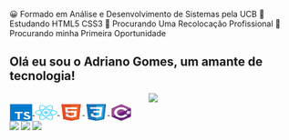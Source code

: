😀 Formado em Análise e Desenvolvimento de Sistemas pela UCB
📣 Estudando HTML5 CSS3
📌 Procurando Uma Recolocação Profissional
🏁 Procurando minha Primeira Oportunidade

## Olá eu sou o Adriano Gomes, um amante de tecnologia!
<div align="center">
  <a href="https://github.com/adrianogomess">
  <img height="180em" src="https://github-readme-stats.vercel.app/api?username=Adrianogomess&show_icons=true&theme=dracula&include_all_commits=true&count_private=true"/>
</div>
<div >
  <img align="center" alt="Rafa-Ts" height="30" width="40" src="https://raw.githubusercontent.com/devicons/devicon/master/icons/typescript/typescript-plain.svg">
  <img align="center" alt="Rafa-React" height="30" width="40" src="https://raw.githubusercontent.com/devicons/devicon/master/icons/react/react-original.svg">
  <img align="center" alt="Rafa-HTML" height="30" width="40" src="https://raw.githubusercontent.com/devicons/devicon/master/icons/html5/html5-original.svg">
  <img align="center" alt="Rafa-CSS" height="30" width="40" src="https://raw.githubusercontent.com/devicons/devicon/master/icons/css3/css3-original.svg">
  <img align="center" alt="Rafa-Csharp" height="30" width="40" src="https://raw.githubusercontent.com/devicons/devicon/master/icons/csharp/csharp-original.svg">

</div>

<div> 
  <a href="https://www.youtube.com/channel/UCXnzDTL50HqOW2mUBau2Nqw" target="_blank"><img src="https://img.shields.io/badge/YouTube-FF0000?style=for-the-badge&logo=youtube&logoColor=white" target="_blank"></a>
  <a href = "mailto:adrianoecirlene@gmail.com"><img src="https://img.shields.io/badge/-Gmail-%23333?style=for-the-badge&logo=gmail&logoColor=white" target="_blank"></a>
  <a href="https://www.linkedin.com/in/adrianotecprog/" target="_blank"><img src="https://img.shields.io/badge/-LinkedIn-%230077B5?style=for-the-badge&logo=linkedin&logoColor=white" target="_blank"></a> 
 
 
</div>
